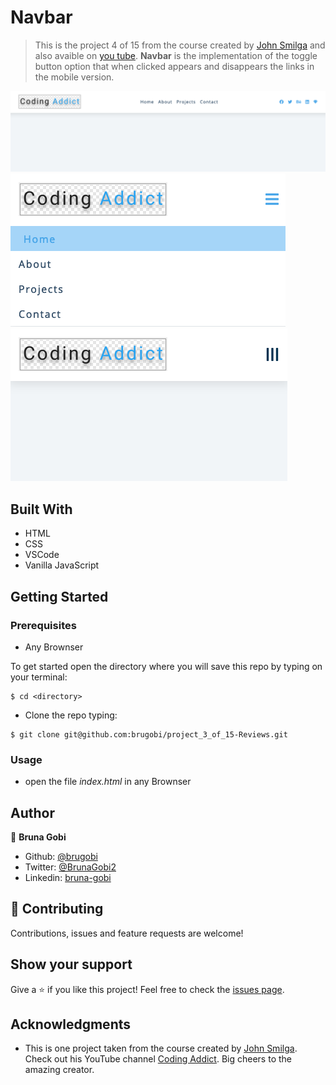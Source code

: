 # Navbar

> This is the project 4 of 15 from the course created by [John Smilga](https://www.johnsmilga.com) and also avaible on [you tube](https://www.youtube.com/watch?v=c5SIG7Ie0dM&list=PLnHJACx3NwAey1IiiYmxFbXxieMYqnBKF). **Navbar** is the implementation of the toggle button option that when clicked appears and disappears the links in the mobile version.

![home_page](home.png)
![home_page](home2.png)
![home_page](home3.png)

## Built With

- HTML
- CSS
- VSCode
- Vanilla JavaScript

## Getting Started

### Prerequisites

- Any Brownser

To get started open the directory where you will save this repo by typing on your terminal:

```
$ cd <directory>
```

- Clone the repo typing:

```
$ git clone git@github.com:brugobi/project_3_of_15-Reviews.git

```

### Usage

- open the file *index.html* in any Brownser

## Author

👤 **Bruna Gobi**

- Github: [@brugobi](https://github.com/brugobi)
- Twitter: [@BrunaGobi2](https://twitter.com/BrunaGobi2)
- Linkedin: [bruna-gobi](https://www.linkedin.com/in/bruna-gobi/)

## 🤝 Contributing

Contributions, issues and feature requests are welcome!

## Show your support

Give a ⭐️ if you like this project!
Feel free to check the [issues page](issues/).

## Acknowledgments

- This is one project taken from the course created by [John Smilga](https://www.johnsmilga.com). Check out his YouTube channel [Coding Addict](https://www.youtube.com/codingaddict). Big cheers to the amazing creator.
